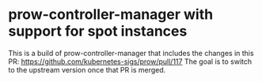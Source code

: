# prow-controller-manager with support for spot instances

This is a build of prow-controller-manager that includes the changes in this PR: https://github.com/kubernetes-sigs/prow/pull/117
The goal is to switch to the upstream version once that PR is merged.
